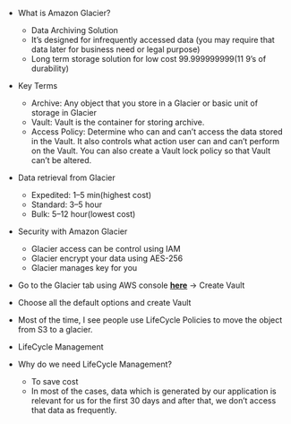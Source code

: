 * What is Amazon Glacier?

    * Data Archiving Solution
    * It’s designed for infrequently accessed data (you may require that data later for business need or legal purpose)
    * Long term storage solution for low cost
    99.999999999(11 9’s of durability)

* Key Terms

    * Archive: Any object that you store in a Glacier or basic unit of storage in Glacier
    * Vault: Vault is the container for storing archive.
    * Access Policy: Determine who can and can’t access the data stored in the Vault. It also controls what action user can and can’t perform on the Vault. You can also create a Vault lock policy so that Vault can’t be altered.

* Data retrieval from Glacier

    * Expedited: 1–5 min(highest cost)
    * Standard: 3–5 hour
    * Bulk: 5–12 hour(lowest cost)

* Security with Amazon Glacier

    * Glacier access can be control using IAM
    * Glacier encrypt your data using AES-256
    * Glacier manages key for you

* Go to the Glacier tab using AWS console [**here**](https://us-west-2.console.aws.amazon.com/glacier) → Create Vault

* Choose all the default options and create Vault
* Most of the time, I see people use LifeCycle Policies to move the object from S3 to a glacier.

* LifeCycle Management

* Why do we need LifeCycle Management?

    * To save cost
    * In most of the cases, data which is generated by our application is relevant for us for the first 30 days and after that, we don’t access that data as frequently.


